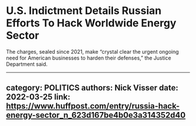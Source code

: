 # U.S. Indictment Details Russian Efforts To Hack Worldwide Energy Sector

The charges, sealed since 2021, make “crystal clear the urgent ongoing need for American businesses to harden their defenses,” the Justice Department said.

---
category: POLITICS
authors: Nick Visser
date: 2022-03-25
link: https://www.huffpost.com/entry/russia-hack-energy-sector_n_623d167be4b0e3a314352d40
---
